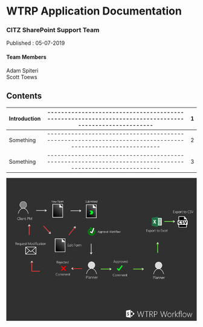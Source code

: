 # WTRP Application Documentation

### CITZ SharePoint Support Team   
Published : 05-07-2019   
                                






#### Team Members
Adam Spiteri  
Scott Toews

                                                                                                      


## Contents

| Introduction       |------------------------------------------------------------------------------------------------------|1|
| ------------- |:-------------:| -----:|
| Something      |----------------------------------------------------------------------------------------------------------|2|
| Something      |----------------------------------------------------------------------------------------------------------|3|  





![alt text](https://github.com/ASpiteri-BCGov/SharePoint-CITZ-Projects/blob/master/ProjectWorkflowWTRP.png "Logo Title Text 1")

